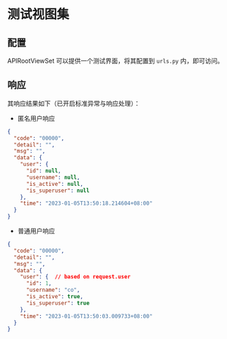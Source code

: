 # 测试视图集

## 配置

APIRootViewSet 可以提供一个测试界面，将其配置到 `urls.py` 内，即可访问。

## 响应

其响应结果如下（已开启标准异常与响应处理）：

- 匿名用户响应

```json
{
  "code": "00000",
  "detail": "",
  "msg": "",
  "data": {
    "user": {
      "id": null,
      "username": null,
      "is_active": null,
      "is_superuser": null
    },
    "time": "2023-01-05T13:50:18.214604+08:00"
  }
}
```

- 普通用户响应

```json
{
  "code": "00000",
  "detail": "",
  "msg": "",
  "data": {
    "user": {  // based on request.user
      "id": 1,
      "username": "co",
      "is_active": true,
      "is_superuser": true
    },
    "time": "2023-01-05T13:50:03.009733+08:00"
  }
}
```
